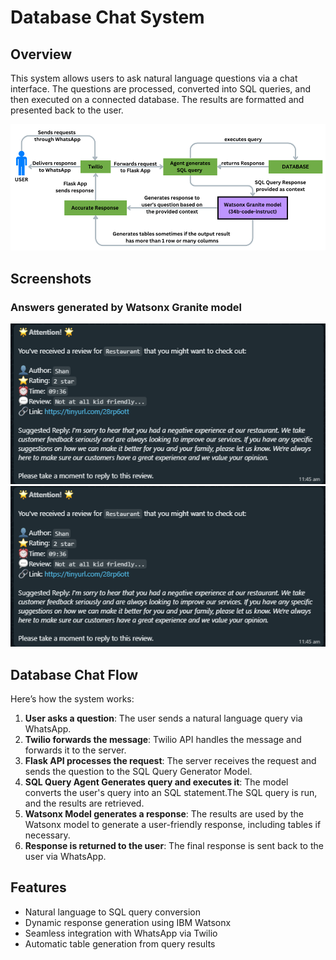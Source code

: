 # Database Chat System

## Overview
This system allows users to ask natural language questions via a chat interface. The questions are processed, converted into SQL queries, and then executed on a connected database. The results are formatted and presented back to the user.

![Database Chat Flow](/images/Database_chat.png)

## Screenshots
### Answers generated by Watsonx Granite model
![Database Chat](/images/Custom_alerts1.png)
![Database Chat](/images/Custom_alerts1.png)

## Database Chat Flow

Here’s how the system works:

1. **User asks a question**: The user sends a natural language query via WhatsApp.
2. **Twilio forwards the message**: Twilio API handles the message and forwards it to the server.
3. **Flask API processes the request**: The server receives the request and sends the question to the SQL Query Generator Model.
4. **SQL Query Agent Generates query and executes it**: The model converts the user's query into an SQL statement.The SQL query is run, and the results are retrieved.
5. **Watsonx Model generates a response**: The results are used by the Watsonx model to generate a user-friendly response, including tables if necessary.
6. **Response is returned to the user**: The final response is sent back to the user via WhatsApp.

## Features

- Natural language to SQL query conversion
- Dynamic response generation using IBM Watsonx
- Seamless integration with WhatsApp via Twilio
- Automatic table generation from query results
